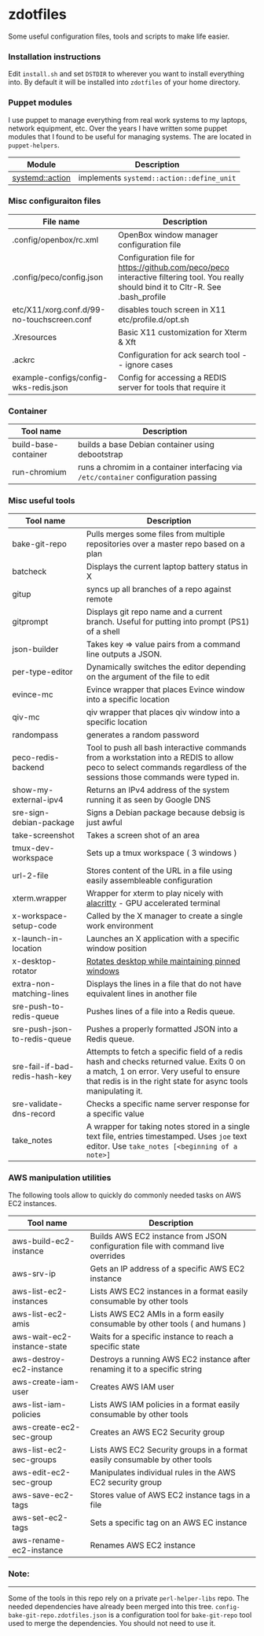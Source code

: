 # zdotfiles

Some useful configuration files, tools and scripts to make life easier.

### Installation instructions

Edit `install.sh` and set `DSTDIR` to wherever you want to install everything into.
By default it will be installed into `zdotfiles` of your home directory.

### Puppet modules

I use puppet to manage everything from real work systems to my laptops, network equipment, etc.
Over the years I have written some puppet modules that I found to be useful for managing systems. The are located in `puppet-helpers`.

Module                                                        | Description
--------------------------------------------------------------|------------------------------------------
[systemd::action](puppet-helpers/systemd/manifests/action.pp) | implements `systemd::action::define_unit`


### Misc configuraiton files

File name                                  | Description
-------------------------------------------|-------------
.config/openbox/rc.xml                     | OpenBox window manager configuration file
.config/peco/config.json                   | Configuration file for https://github.com/peco/peco interactive filtering tool. You really should bind it to Cltr-R. See .bash_profile
etc/X11/xorg.conf.d/99-no-touchscreen.conf | disables touch screen in X11 etc/profile.d/opt.sh |  /opt/bin tree should really be a part of the path in a modern system
.Xresources                                | Basic X11 customization for Xterm & Xft
.ackrc                                     | Configuration for ack search tool -- ignore cases
example-configs/config-wks-redis.json      | Config for accessing a REDIS server for tools that require it

### Container

Tool name            | Description
---------------------|-------------
build-base-container | builds a base Debian container using debootstrap
run-chromium         | runs a chromim in a container interfacing via `/etc/container` configuration passing


### Misc useful tools




Tool name                      | Description
-------------------------------|-----------
bake-git-repo                  | Pulls merges some files from multiple repositories over a master repo based on a plan
batcheck                       | Displays the current laptop battery status in X
gitup                          | syncs up all branches of a repo against remote
gitprompt                      | Displays git repo name and a current branch. Useful for putting into prompt (PS1) of a shell
json-builder                   | Takes key => value pairs from a command line outputs a JSON.
per-type-editor                | Dynamically switches the editor depending on the argument of the file to edit
evince-mc                      | Evince wrapper that places Evince window into a specific location
qiv-mc                         | qiv wrapper that places qiv window into a specific location
randompass                     | generates a random password
peco-redis-backend             | Tool to push all bash interactive commands from a workstation into a REDIS to allow peco to select commands regardless of the sessions those commands were typed in.
show-my-external-ipv4          | Returns an IPv4 address of the system running it as seen by Google DNS
sre-sign-debian-package        | Signs a Debian package because debsig is just awful
take-screenshot                | Takes a screen shot of an area
tmux-dev-workspace             | Sets up a tmux workspace ( 3 windows )
url-2-file                     | Stores content of the URL in a file using easily assembleable configuration
xterm.wrapper                  | Wrapper for xterm to play nicely with [alacritty](https://github.com/alacritty/alacritty) - GPU accelerated terminal
x-workspace-setup-code         | Called by the X manager to create a single work environment
x-launch-in-location           | Launches an X application with a specific window position
x-desktop-rotator              | [Rotates desktop while maintaining pinned windows](bin/x-desktop-rotator.md)
extra-non-matching-lines       | Displays the lines in a file that do not have equivalent lines in another file
sre-push-to-redis-queue        | Pushes lines of a file into a Redis queue.
sre-push-json-to-redis-queue   | Pushes a properly formatted JSON into a Redis queue.
sre-fail-if-bad-redis-hash-key | Attempts to fetch a specific field of a redis hash and checks returned value. Exits 0 on a match, 1 on error. Very useful to ensure that redis is in the right state for async tools manipulating it.
sre-validate-dns-record        | Checks a specific name server response for a specific value
take_notes                     | A wrapper for taking notes stored in a single text file, entries timestamped. Uses ``joe`` text editor. Use ``take_notes [<beginning of a note>]``

### AWS manipulation utilities

The following tools allow to quickly do commonly needed tasks on AWS EC2 instances.

Tool name                   | Description
----------------------------|-----------------------------------------------------------------------
aws-build-ec2-instance      | Builds AWS EC2 instance from JSON configuration file with command live overrides
aws-srv-ip                  | Gets an IP address of a specific AWS EC2 instance
aws-list-ec2-instances      | Lists AWS EC2 instances in a format easily consumable by other tools
aws-list-ec2-amis           | Lists AWS EC2 AMIs in a form easily consumable by other tools ( and humans )
aws-wait-ec2-instance-state | Waits for a specific instance to reach a specific state
aws-destroy-ec2-instance    | Destroys a running AWS EC2 instance after renaming it to a specific string
aws-create-iam-user         | Creates AWS IAM user
aws-list-iam-policies       | Lists AWS IAM policies in a format easily consumable by other tools
aws-create-ec2-sec-group    | Creates an AWS EC2 Security group
aws-list-ec2-sec-groups     | Lists AWS EC2 Security groups in a format easily consumable by other tools
aws-edit-ec2-sec-group      | Manipulates individual rules in the AWS EC2 security group
aws-save-ec2-tags           | Stores value of AWS EC2 instance tags in a file
aws-set-ec2-tags            | Sets a specific tag on an AWS EC instance
aws-rename-ec2-instance     | Renames AWS EC2 instance

### Note:
---------

Some of the tools in this repo rely on a private ``perl-helper-libs`` repo. The needed dependencies have already been merged into this tree.
``config-bake-git-repo.zdotfiles.json`` is a configuration tool for ``bake-git-repo`` tool used to merge the dependencies. You should not need to use it.
